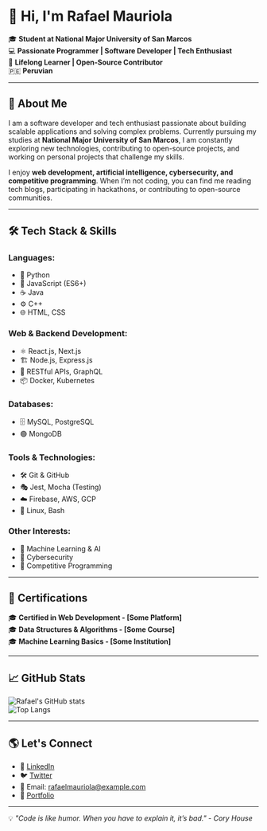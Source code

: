 # 👋 Hi, I'm Rafael Mauriola  

🎓 **Student at National Major University of San Marcos**  
💻 **Passionate Programmer | Software Developer | Tech Enthusiast**  
🚀 **Lifelong Learner | Open-Source Contributor**  
🇵🇪 **Peruvian**

---

## 🚀 About Me  
I am a software developer and tech enthusiast passionate about building scalable applications and solving complex problems. Currently pursuing my studies at **National Major University of San Marcos**, I am constantly exploring new technologies, contributing to open-source projects, and working on personal projects that challenge my skills.  

I enjoy **web development, artificial intelligence, cybersecurity, and competitive programming**. When I’m not coding, you can find me reading tech blogs, participating in hackathons, or contributing to open-source communities.

---

## 🛠️ Tech Stack & Skills  

### **Languages:**  
- 🐍 Python  
- 📜 JavaScript (ES6+)  
- ☕ Java  
- ⚙️ C++  
- 🌐 HTML, CSS  

### **Web & Backend Development:**  
- ⚛️ React.js, Next.js  
- 🏗️ Node.js, Express.js  
- 🔧 RESTful APIs, GraphQL  
- 📦 Docker, Kubernetes  

### **Databases:**  
- 🗄️ MySQL, PostgreSQL  
- 🟢 MongoDB  

### **Tools & Technologies:**  
- 🛠️ Git & GitHub  
- 🎭 Jest, Mocha (Testing)  
- ☁️ Firebase, AWS, GCP  
- 🐧 Linux, Bash  

### **Other Interests:**  
- 🤖 Machine Learning & AI  
- 🔐 Cybersecurity  
- 🎯 Competitive Programming  

---

## 📜 Certifications  

🎓 **Certified in Web Development - [Some Platform]**  
🎓 **Data Structures & Algorithms - [Some Course]**  
🎓 **Machine Learning Basics - [Some Institution]**  

---

## 📈 GitHub Stats  

![Rafael's GitHub stats](https://github-readme-stats.vercel.app/api?username=rafaelmauriola&show_icons=true&theme=radical)  
![Top Langs](https://github-readme-stats.vercel.app/api/top-langs/?username=rafaelmauriola&layout=compact&theme=radical)  

---

## 🌎 Let's Connect  

- 🔗 [LinkedIn](https://www.linkedin.com/in/rafaelmauriola/)  
- 🐦 [Twitter](https://twitter.com/rafaelmauriola)  
- 📧 Email: rafaelmauriola@example.com  
- 🎯 [Portfolio](https://rafaelmauriola.dev)  

---

💡 *"Code is like humor. When you have to explain it, it’s bad." - Cory House*  
